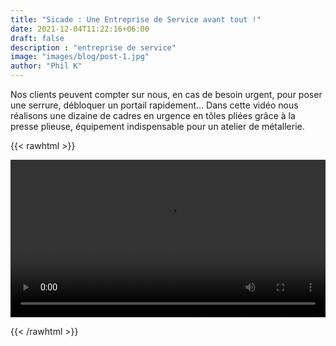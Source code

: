 ```yaml
---
title: "Sicade : Une Entreprise de Service avant tout !"
date: 2021-12-04T11:22:16+06:00
draft: false
description : "entreprise de service"
image: "images/blog/post-1.jpg"
author: "Phil K"
---
```


Nos clients peuvent compter sur nous, en cas de besoin urgent, pour poser une serrure, débloquer un portail rapidement...
Dans cette vidéo nous réalisons une dizaine de cadres en urgence en tôles pliées grâce à la presse plieuse, équipement indispensable pour un atelier de métallerie.

 {{< rawhtml >}} 

<video width=100% controls autoplay>
    <source src="/videos/plieuse.mp4" type="video/webm">
    Your browser does not support the video tag.  
</video>

{{< /rawhtml >}}